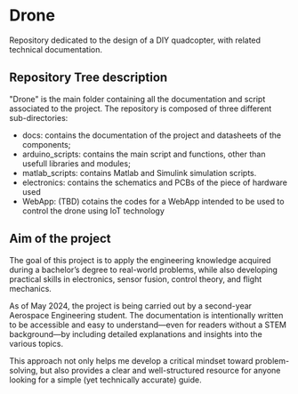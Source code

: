 # Drone
Repository dedicated to the design of a DIY quadcopter, with related technical documentation.
## Repository Tree description
"Drone" is the main folder containing all the documentation and script associated to the project.
The repository is composed of three different sub-directories:
- docs: contains the documentation of the project and datasheets of the components;
- arduino_scripts: contains the main script and functions, other than usefull libraries and modules;
- matlab_scripts: contains Matlab and Simulink simulation scripts.
- electronics: contains the schematics and PCBs of the piece of hardware used
- WebApp: (TBD) cotains the codes for a WebApp intended to be used to control the drone using IoT technology
## Aim of the project
The goal of this project is to apply the engineering knowledge acquired during a bachelor’s degree to real-world problems, while also developing practical skills in electronics, sensor fusion, control theory, and flight mechanics.

As of May 2024, the project is being carried out by a second-year Aerospace Engineering student. The documentation is intentionally written to be accessible and easy to understand—even for readers without a STEM background—by including detailed explanations and insights into the various topics.

This approach not only helps me develop a critical mindset toward problem-solving, but also provides a clear and well-structured resource for anyone looking for a simple (yet technically accurate) guide.

